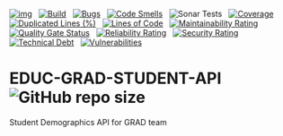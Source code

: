[![img](https://img.shields.io/badge/Lifecycle-Experimental-339999)](https://github.com/bcgov/repomountie/blob/master/doc/lifecycle-badges.md) &nbsp;
[![Build](https://github.com/bcgov/EDUC-GRAD-STUDENT-API/actions/workflows/on.pr.yml/badge.svg)](https://github.com/bcgov/EDUC-GRAD-STUDENT-API/actions/workflows/on.pr.yml) &nbsp;
[![Bugs](https://sonarcloud.io/api/project_badges/measure?project=bcgov_EDUC-GRAD-STUDENT-API&metric=bugs)](https://sonarcloud.io/summary/new_code?id=bcgov_EDUC-GRAD-STUDENT-API) &nbsp;
[![Code Smells](https://sonarcloud.io/api/project_badges/measure?project=bcgov_EDUC-GRAD-STUDENT-API&metric=code_smells)](https://sonarcloud.io/summary/new_code?id=bcgov_EDUC-GRAD-STUDENT-API) &nbsp;
![Sonar Tests](https://img.shields.io/sonar/tests/bcgov_EDUC-GRAD-STUDENT-API?compact_message&server=https%3A%2F%2Fsonarcloud.io) &nbsp;
[![Coverage](https://sonarcloud.io/api/project_badges/measure?project=bcgov_EDUC-GRAD-STUDENT-API&metric=coverage)](https://sonarcloud.io/summary/new_code?id=bcgov_EDUC-GRAD-STUDENT-API) &nbsp;
[![Duplicated Lines (%)](https://sonarcloud.io/api/project_badges/measure?project=bcgov_EDUC-GRAD-STUDENT-API&metric=duplicated_lines_density)](https://sonarcloud.io/summary/new_code?id=bcgov_EDUC-GRAD-STUDENT-API) &nbsp;
[![Lines of Code](https://sonarcloud.io/api/project_badges/measure?project=bcgov_EDUC-GRAD-STUDENT-API&metric=ncloc)](https://sonarcloud.io/summary/new_code?id=bcgov_EDUC-GRAD-STUDENT-API) &nbsp;
[![Maintainability Rating](https://sonarcloud.io/api/project_badges/measure?project=bcgov_EDUC-GRAD-STUDENT-API&metric=sqale_rating)](https://sonarcloud.io/summary/new_code?id=bcgov_EDUC-GRAD-STUDENT-API) &nbsp;
[![Quality Gate Status](https://sonarcloud.io/api/project_badges/measure?project=bcgov_EDUC-GRAD-STUDENT-API&metric=alert_status)](https://sonarcloud.io/summary/new_code?id=bcgov_EDUC-GRAD-STUDENT-API) &nbsp;
[![Reliability Rating](https://sonarcloud.io/api/project_badges/measure?project=bcgov_EDUC-GRAD-STUDENT-API&metric=reliability_rating)](https://sonarcloud.io/summary/new_code?id=bcgov_EDUC-GRAD-STUDENT-API) &nbsp;
[![Security Rating](https://sonarcloud.io/api/project_badges/measure?project=bcgov_EDUC-GRAD-STUDENT-API&metric=security_rating)](https://sonarcloud.io/summary/new_code?id=bcgov_EDUC-GRAD-STUDENT-API) &nbsp;
[![Technical Debt](https://sonarcloud.io/api/project_badges/measure?project=bcgov_EDUC-GRAD-STUDENT-API&metric=sqale_index)](https://sonarcloud.io/summary/new_code?id=bcgov_EDUC-GRAD-STUDENT-API) &nbsp;
[![Vulnerabilities](https://sonarcloud.io/api/project_badges/measure?project=bcgov_EDUC-GRAD-STUDENT-API&metric=vulnerabilities)](https://sonarcloud.io/summary/new_code?id=bcgov_EDUC-GRAD-STUDENT-API) &nbsp;

# EDUC-GRAD-STUDENT-API &nbsp; ![GitHub repo size](https://img.shields.io/github/repo-size/bcgov/EDUC-GRAD-STUDENT-API)
Student Demographics API for GRAD team

